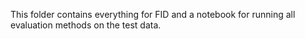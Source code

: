 This folder contains everything for FID and a notebook for running all evaluation methods on the test data.
